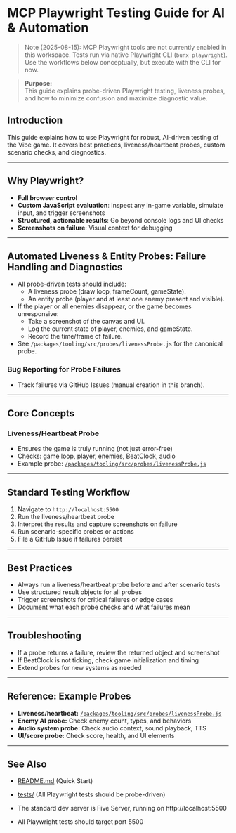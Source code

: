 # MCP Playwright Testing Guide for AI & Automation

> Note (2025-08-15): MCP Playwright tools are not currently enabled in this workspace. Tests run via native Playwright CLI (`bunx playwright`). Use the workflows below conceptually, but execute with the CLI for now.

> **Purpose:**  
> This guide explains probe-driven Playwright testing, liveness probes, and how to minimize confusion and maximize diagnostic value.

## Introduction

This guide explains how to use Playwright for robust, AI-driven testing of the Vibe game. It covers best practices, liveness/heartbeat probes, custom scenario checks, and diagnostics.

---

## Why Playwright?

- **Full browser control**
- **Custom JavaScript evaluation**: Inspect any in-game variable, simulate input, and trigger screenshots
- **Structured, actionable results**: Go beyond console logs and UI checks
- **Screenshots on failure**: Visual context for debugging

---

## Automated Liveness & Entity Probes: Failure Handling and Diagnostics

- All probe-driven tests should include:
  - A liveness probe (draw loop, frameCount, gameState).
  - An entity probe (player and at least one enemy present and visible).
- If the player or all enemies disappear, or the game becomes unresponsive:
  - Take a screenshot of the canvas and UI.
  - Log the current state of player, enemies, and gameState.
  - Record the time/frame of failure.
- See `/packages/tooling/src/probes/livenessProbe.js` for the canonical probe.

### Bug Reporting for Probe Failures

- Track failures via GitHub Issues (manual creation in this branch).

---

## Core Concepts

### Liveness/Heartbeat Probe

- Ensures the game is truly running (not just error-free)
- Checks: game loop, player, enemies, BeatClock, audio
- Example probe: [`/packages/tooling/src/probes/livenessProbe.js`](/packages/tooling/src/probes/livenessProbe.js)

---

## Standard Testing Workflow

1. Navigate to `http://localhost:5500`
2. Run the liveness/heartbeat probe
3. Interpret the results and capture screenshots on failure
4. Run scenario-specific probes or actions
5. File a GitHub Issue if failures persist

---

## Best Practices

- Always run a liveness/heartbeat probe before and after scenario tests
- Use structured result objects for all probes
- Trigger screenshots for critical failures or edge cases
- Document what each probe checks and what failures mean

---

## Troubleshooting

- If a probe returns a failure, review the returned object and screenshot
- If BeatClock is not ticking, check game initialization and timing
- Extend probes for new systems as needed

---

## Reference: Example Probes

- **Liveness/heartbeat:** [`/packages/tooling/src/probes/livenessProbe.js`](/packages/tooling/src/probes/livenessProbe.js)
- **Enemy AI probe:** Check enemy count, types, and behaviors
- **Audio system probe:** Check audio context, sound playback, TTS
- **UI/score probe:** Check score, health, and UI elements

---

## See Also

- [README.md](../README.md) (Quick Start)
- [tests/](../tests/) (All Playwright tests should be probe-driven)

- The standard dev server is Five Server, running on http://localhost:5500
- All Playwright tests should target port 5500
